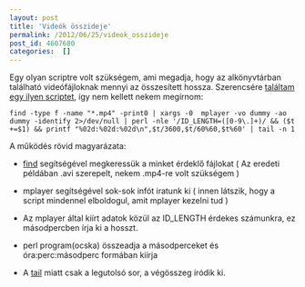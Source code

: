 ```yaml
---
layout: post
title: 'Videók összideje'
permalink: /2012/06/25/videok_osszideje
post_id: 4607680
categories:  []
---
```


Egy olyan scriptre volt szükségem, ami megadja, hogy az alkönyvtárban található videófájloknak mennyi az összesített hossza. Szerencsére 
[találtam egy ilyen scriptet](http://www.commandlinefu.com/commands/view/3612/get-the-total-length-of-all-video-audio-in-the-current-dir-and-below-in-hms), így nem kellett nekem megírnom:

```
find -type f -name "*.mp4" -print0 | xargs -0  mplayer -vo dummy -ao dummy -identify 2>/dev/null | perl -nle '/ID_LENGTH=([0-9\.]+)/ && ($t +=$1) && printf "%02d:%02d:%02d\n",$t/3600,$t/60%60,$t%60' | tail -n 1
```

A működés rövid magyarázata:

* [find](/2010/11/14/find_2) segítségével megkeressük a minket érdeklő fájlokat ( Az eredeti példában .avi szerepelt, nekem .mp4-re volt szükségem )


* mplayer segítségével sok-sok infót iratunk ki ( innen látszik, hogy a script mindennel elboldogul, amit mplayer kezelni tud )


* Az mplayer által kiírt adatok közül az ID_LENGTH érdekes számunkra, ez másodpercben írja ki a hosszt.


* perl program(ocska) összeadja a másodperceket és óra:perc:másodperc formában kiírja


* A 
[tail](/2010/08/31/head_tail) miatt csak a legutolsó sor, a végösszeg íródik ki.